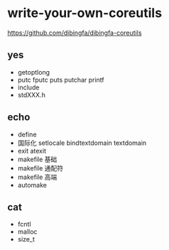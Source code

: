 # write-your-own-coreutils

https://github.com/dibingfa/dibingfa-coreutils

## yes

- getoptlong
- putc fputc puts putchar printf
- include
- stdXXX.h

## echo

- define
- 国际化 setlocale bindtextdomain textdomain
- exit atexit
- makefile 基础
- makefile 通配符
- makefile 高端
- automake

## cat

- fcntl
- malloc
- size_t
